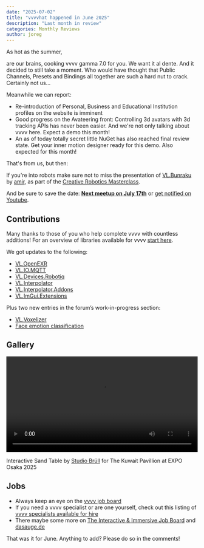 ```yaml
---
date: "2025-07-02"
title: "vvvvhat happened in June 2025"
description: "Last month in review"
categories: Monthly Reviews
author: joreg
---
```


As hot as the summer,

are our brains, cooking vvvv gamma 7.0 for you. We want it al dente. And it decided to still take a moment. Who would have thought that Public Channels, Presets and Bindings all together are such a hard nut to crack. Certainly not us...

Meanwhile we can report:
- Re-introduction of Personal, Business and Educational Institution profiles on the website is imminent
- Good progress on the Avateering front: Controlling 3d avatars with 3d tracking APIs has never been easier. And we're not only talking about vvvv here. Expect a demo this month!
- An as of today totally secret little NuGet has also reached final review state. Get your inner motion designer ready for this demo. Also expected for this month!

That's from us, but then:

If you're into robots make sure not to miss the presentation of [VL.Bunraku](https://youtu.be/S4nrUpL4Mzg?t=9004) by [amir](/people/amir), as part of the [Creative Robotics Masterclass](https://thenodeinstitute.org/courses/ss25-cm-creative-robotics/).

And be sure to save the date: **[Next meetup on July 17th](https://vvvv.org/blog/2025/29.-vvvv-worldwide-meetup/)** or [get notified on Youtube](https://www.youtube.com/watch?v=Npr0K63bKZc&list=PL2KeRstDQVRQUgSEa604MaS3HtA8UgPUt&index=1&ab_channel=TheNODEInstitute).

## Contributions

Many thanks to those of you who help complete vvvv with countless additions! For an overview of libraries available for vvvv [start here](https://thegraybook.vvvv.org/reference/libraries/overview.html).

We got updates to the following:

- [VL.OpenEXR](https://www.nuget.org/packages/VL.OpenEXR)
- [VL.IO.MQTT](https://www.nuget.org/packages/VL.IO.MQTT)
- [VL.Devices.Robotiq](https://www.nuget.org/packages/VL.Devices.Robotiq)
- [VL.Interpolator](https://www.nuget.org/packages/VL.Interpolator)
- [VL.Interpolator.Addons](https://www.nuget.org/packages/VL.Interpolator.Addons)
- [VL.ImGui.Extensions](https://www.nuget.org/packages/VL.ImGui.Extensions)

Plus two new entries in the forum’s work-in-progress section:

- [VL.Voxelizer](https://forum.vvvv.org/t/vl-voxelizer/24340)
- [Face emotion classification](https://forum.vvvv.org/t/face-emotion-classification/24341)

## Gallery

<video width=100% controls autoplay>
    <source src="https://studiobruell.de/wp-content/uploads/2025/05/sandbox_h264_1920x1080_60fps_5mbps_aac_320kbps_nocredits_nofade.mp4" type="video/mp4">
    Your browser does not support the video tag.  
</video>

Interactive Sand Table by [Studio Brüll](https://studiobruell.de/kuwait-pavilion-at-expo2025/) for The Kuwait Pavillion at EXPO Osaka 2025 

## Jobs
- Always keep an eye on the [vvvv job board](https://forum.vvvv.org/c/jobs)
- If you need a vvvv specialist or are one yourself, check out this listing of [vvvv specialists available for hire](https://vvvv.org/forhire)
- There maybe some more on [The Interactive & Immersive Job Board](https://jobs.interactiveimmersive.io/jobs/) and [dasauge.de](https://dasauge.de/sta/Vvvv/)

That was it for June. Anything to add? Please do so in the comments!